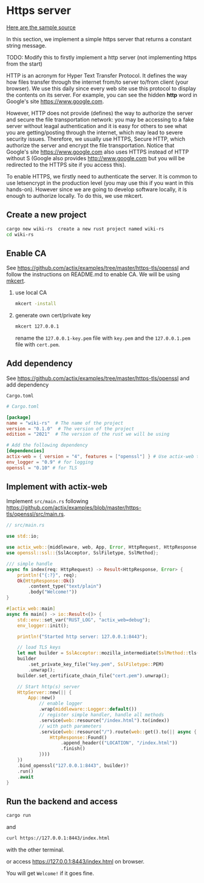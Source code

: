 # Https server

[Here are the sample source](https://github.com/sano-jin/rust-hands-on-wiki/tree/master/https-server)

In this section, we implement a simple https server that returns a constant string message.

TODO: Modify this to firstly implement a http server
(not implementing https from the start)

HTTP is an acronym for Hyper Text Transfer Protocol.
It defines the way how files transfer through the internet from/to server to/from client (your browser).
We use this daily since every web site use this protocol to display the contents on its server. For example, you can see the hidden **http** word in Google's site <https://www.google.com>.

However, HTTP does not provide (defines) the way to authorize the server and secure the file transportation network: you may be accessing to a fake server without leagal authentication and it is easy for others to see what you are getting/posting through the internet, which may lead to severe security issues.
Therefore, we usually use HTTPS, Secure HTTP, which authorize the server
and encrypt the file transportation.
Notice that Google's site <https://www.google.com> also uses HTTPS instead of HTTP without S (Google also provides <http://www.google.com> but you will be redirected to the HTTPS site if you access this).

To enable HTTPS, we firstly need to authenticate the server.
It is common to use letsencrypt in the production level (you may use this if you want in this hands-on).
However since we are going to develop software locally, it is enough to authorize locally.
To do this, we use mkcert.

## Create a new project

```sh
cargo new wiki-rs  create a new rust project named wiki-rs
cd wiki-rs
```

## Enable CA

See <https://github.com/actix/examples/tree/master/https-tls/openssl> and
follow the instructions on README.md to enable CA.
We will be using [mkcert](https://github.com/FiloSottile/mkcert).

1. use local CA

   ```sh
   mkcert -install
   ```

2. generate own cert/private key

   ```sh
   mkcert 127.0.0.1
   ```

   rename the `127.0.0.1-key.pem` file with `key.pem` and
   the `127.0.0.1.pem` file with `cert.pem`.

## Add dependency

See <https://github.com/actix/examples/tree/master/https-tls/openssl>
and add dependency

`Cargo.toml`

```toml
# Cargo.toml

[package]
name = "wiki-rs"  # The name of the project
version = "0.1.0"  # The version of the project
edition = "2021"  # The version of the rust we will be using

# Add the following dependency
[dependencies]
actix-web = { version = "4", features = ["openssl"] } # Use actix-web to implement a backend server
env_logger = "0.9" # for logging
openssl = "0.10" # for TLS
```

## Implement with actix-web

Implement `src/main.rs`
following <https://github.com/actix/examples/blob/master/https-tls/openssl/src/main.rs>.

```rust
// src/main.rs

use std::io;

use actix_web::{middleware, web, App, Error, HttpRequest, HttpResponse, HttpServer};
use openssl::ssl::{SslAcceptor, SslFiletype, SslMethod};

/// simple handle
async fn index(req: HttpRequest) -> Result<HttpResponse, Error> {
    println!("{:?}", req);
    Ok(HttpResponse::Ok()
        .content_type("text/plain")
        .body("Welcome!"))
}

#[actix_web::main]
async fn main() -> io::Result<()> {
    std::env::set_var("RUST_LOG", "actix_web=debug");
    env_logger::init();

    println!("Started http server: 127.0.0.1:8443");

    // load TLS keys
    let mut builder = SslAcceptor::mozilla_intermediate(SslMethod::tls()).unwrap();
    builder
        .set_private_key_file("key.pem", SslFiletype::PEM)
        .unwrap();
    builder.set_certificate_chain_file("cert.pem").unwrap();

    // Start http(s) server
    HttpServer::new(|| {
        App::new()
            // enable logger
            .wrap(middleware::Logger::default())
            // register simple handler, handle all methods
            .service(web::resource("/index.html").to(index))
            // with path parameters
            .service(web::resource("/").route(web::get().to(|| async {
                HttpResponse::Found()
                    .append_header(("LOCATION", "/index.html"))
                    .finish()
            })))
    })
    .bind_openssl("127.0.0.1:8443", builder)?
    .run()
    .await
}
```

## Run the backend and access

```sh
cargo run
```

and

```sh
curl https://127.0.0.1:8443/index.html
```

with the other terminal.

or access <https://127.0.0.1:8443/index.html> on browser.

You will get `Welcome!` if it goes fine.
